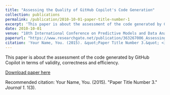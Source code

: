 ```yaml
---
title: "Assessing the Quality of GitHub Copilot's Code Generation"
collection: publications
permalink: /publication/2010-10-01-paper-title-number-1
excerpt: 'This paper is about the assessment of the code generated by GitHub Copilot in terms of validity, correctness and efficiency.'
date: 2010-10-01
venue: "18th International Conference on Predictive Models and Data Analytics in Software Engineering (PROMISE '22)"
paperurl: "https://www.researchgate.net/publication/363267006_Assessing_the_Quality_of_GitHub_Copilot's_Code_Generation"
citation: 'Your Name, You. (2015). &quot;Paper Title Number 3.&quot; <i>Journal 1</i>. 1(3).'
---
```


This paper is about the assessment of the code generated by GitHub Copilot in terms of validity, correctness and efficiency.

[Download paper here](https://www.researchgate.net/publication/363267006_Assessing_the_Quality_of_GitHub_Copilot's_Code_Generation)

Recommended citation: Your Name, You. (2015). "Paper Title Number 3." <i>Journal 1</i>. 1(3).


